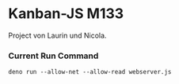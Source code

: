 # Kanban-JS M133

Project von Laurin und Nicola. 

### Current Run Command

`deno run --allow-net --allow-read webserver.js`

